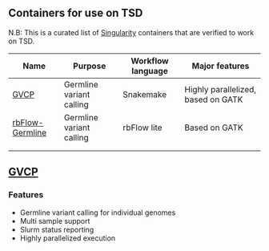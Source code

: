 ## Containers for use on TSD
N.B: This is a curated list of [Singularity](https://www.sylabs.io/singularity/) containers that are verified to work on TSD.

| Name | Purpose                  | Workflow language | Major features                     |
|------|--------------------------|-------------------|------------------------------------|
| [GVCP](https://github.com/elixir-no-nels/snakemake_germline) | Germline variant calling | Snakemake         | Highly parallelized, based on GATK                     |
| [rbFlow-Germline](https://github.com/elixir-no-nels/snakemake_germline) | Germline variant calling | rbFlow lite | Based on GATK |
|      |                          |                   |                                    |
|      |                          |                   |                                    |

## [GVCP](https://github.com/elixir-no-nels/snakemake_germline)
### Features
* Germline variant calling for individual genomes
* Multi sample support 
* Slurm status reporting
* Highly parallelized execution

